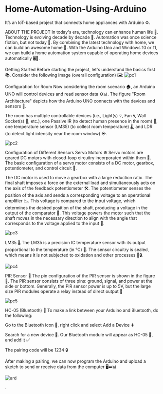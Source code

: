 # Home-Automation-Using-Arduino
It’s an IoT-based project that connects home appliances with Arduino ⚙️.

ABOUT THE PROJECT
In today's era, technology can enhance human life 🌟. Technology is evolving decade by decade 🔄. Automation was once science fiction, but not today 🚀. By combining the latest technology with home, we can build an awesome home 🏡. With the Arduino Uno and Windows 10 or 11, we can build a home automation system capable of operating home devices automatically 🖥️🔌.

Getting Started
Before starting the project, let's understand the basics first 📚. Consider the following image (overall configuration) 🖼️:
![pc1](https://github.com/user-attachments/assets/bee7c505-1a2a-4190-93c7-b326e372866d)

Configuration for Room
Now considering the room scenario 🏠, an Arduino UNO will control devices and read sensor data ⚙️📊. The figure "Room Architecture" depicts how the Arduino UNO connects with the devices and sensors 🔗.

The room has multiple controllable devices (i.e., Light(s) 💡, Fan 🌀, Wall Socket(s) 🔌, etc.), one Passive IR (to detect human presence in the room) 👤, one temperature sensor (LM35) (to collect room temperature) 🌡️, and LDR (to detect light intensity near the room window) ☀️.

![pc2](https://github.com/user-attachments/assets/35f43549-705d-428d-9f2c-801a2459c279)

Configuration of Different Sensors
Servo Motors ⚙️ Servo motors are geared DC motors with closed-loop circuitry incorporated within them 🔄. The basic configuration of a servo motor consists of a DC motor, gearbox, potentiometer, and control circuit 🔧.

The DC motor is used to move a gearbox with a large reduction ratio. The final shaft imposes a force on the external load and simultaneously acts on the axis of the feedback potentiometer 🛠️. The potentiometer senses the position of the axis and sends a corresponding voltage to an operational amplifier 📉. This voltage is compared to the input voltage, which determines the desired position of the shaft, producing a voltage in the output of the comparator 🔋. This voltage powers the motor such that the shaft moves in the necessary direction to align with the angle that corresponds to the voltage applied to the input 🎯.

![pc3](https://github.com/user-attachments/assets/959d4cfe-cfff-42d8-baf9-9a83d36a7265)

LM35 🌡️
The LM35 is a precision IC temperature sensor with its output proportional to the temperature (in °C) 📏. The sensor circuitry is sealed, which means it is not subjected to oxidation and other processes 🌿🔒.

![pc4](https://github.com/user-attachments/assets/7667bd9e-98b2-4001-896a-557ef7f8c929)

PIR Sensor 👤
The pin configuration of the PIR sensor is shown in the figure 📐. The PIR sensor consists of three pins: ground, signal, and power at the side or bottom. Generally, the PIR sensor power is up to 5V, but the large size PIR modules operate a relay instead of direct output 🔌

![pc5](https://github.com/user-attachments/assets/68351926-b37f-4e33-b41b-8e46c6bd8bf0)

HC-05 (Bluetooth) 📶
To make a link between your Arduino and Bluetooth, do the following:

Go to the Bluetooth icon 🔷, right click and select Add a Device ➕

Search for a new device 🔎. Our Bluetooth module will appear as HC-05 📱, and add it ✅

The pairing code will be 1234 🔒

After making a pairing, we can now program the Arduino and upload a sketch to send or receive data from the computer 🖥️➡️📊

![ard](https://github.com/user-attachments/assets/1f383e03-f242-4e30-91e9-0e7bbc547090)

.
